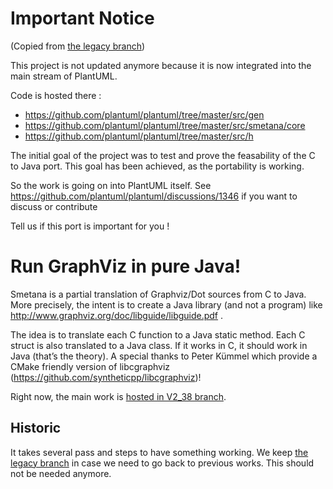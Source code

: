 # Important Notice

(Copied from [the legacy branch](https://github.com/plantuml/smetana/tree/legacy))

This project is not updated anymore because it is now integrated into the main stream of PlantUML.

Code is hosted there :

* https://github.com/plantuml/plantuml/tree/master/src/gen
* https://github.com/plantuml/plantuml/tree/master/src/smetana/core
* https://github.com/plantuml/plantuml/tree/master/src/h

The initial goal of the project was to test and prove the feasability of the C to Java port.
This goal has been achieved, as the portability is working.

So the work is going on into PlantUML itself.
See https://github.com/plantuml/plantuml/discussions/1346 if you want to discuss or contribute

Tell us if this port is important for you !

# Run GraphViz in pure Java!

Smetana is a partial translation of Graphviz/Dot sources from C to Java. More precisely, the intent is to create a Java library (and not a program) like http://www.graphviz.org/doc/libguide/libguide.pdf .

The idea is to translate each C function to a Java static method. Each C struct is also translated to a Java class. If it works in C, it should work in Java (that’s the theory).
A special thanks to Peter Kümmel which provide a CMake friendly version of libcgraphviz (https://github.com/syntheticpp/libcgraphviz)!

Right now, the main work is [hosted in V2_38 branch](https://github.com/plantuml/smetana/tree/V2_38).

## Historic

It takes several pass and steps to have something working.
We keep [the legacy branch](https://github.com/plantuml/smetana/tree/legacy) in case we need to go back to previous works.
This should not be needed anymore.
